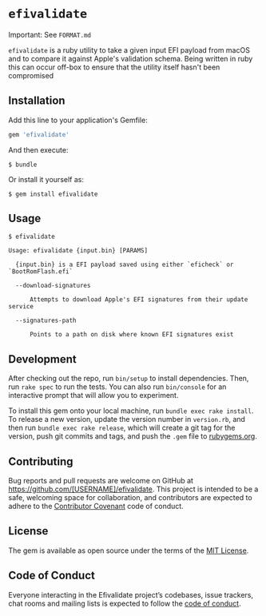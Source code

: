 # `efivalidate`

Important: See `FORMAT.md`

`efivalidate` is a ruby utility to take a given input EFI payload from macOS and to compare it against
Apple's validation schema.  Being written in ruby this can occur off-box to ensure that the utility itself
hasn't been compromised

## Installation

Add this line to your application's Gemfile:

```ruby
gem 'efivalidate'
```

And then execute:

    $ bundle

Or install it yourself as:

    $ gem install efivalidate

## Usage

    $ efivalidate

    Usage: efivalidate {input.bin} [PARAMS]

      {input.bin} is a EFI payload saved using either `eficheck` or `BootRomFlash.efi`

      --download-signatures

          Attempts to download Apple's EFI signatures from their update service

      --signatures-path

          Points to a path on disk where known EFI signatures exist


## Development

After checking out the repo, run `bin/setup` to install dependencies. Then, run `rake spec` to run the tests. You can also run `bin/console` for an interactive prompt that will allow you to experiment.

To install this gem onto your local machine, run `bundle exec rake install`. To release a new version, update the version number in `version.rb`, and then run `bundle exec rake release`, which will create a git tag for the version, push git commits and tags, and push the `.gem` file to [rubygems.org](https://rubygems.org).

## Contributing

Bug reports and pull requests are welcome on GitHub at https://github.com/[USERNAME]/efivalidate. This project is intended to be a safe, welcoming space for collaboration, and contributors are expected to adhere to the [Contributor Covenant](http://contributor-covenant.org) code of conduct.

## License

The gem is available as open source under the terms of the [MIT License](http://opensource.org/licenses/MIT).

## Code of Conduct

Everyone interacting in the Efivalidate project’s codebases, issue trackers, chat rooms and mailing lists is expected to follow the [code of conduct](https://github.com/[USERNAME]/efivalidate/blob/master/CODE_OF_CONDUCT.md).
